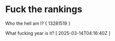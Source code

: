 # Fuck the rankings

Who the hell am I?
{ 13281519 }

What fucking year is it?
[ 2025-03-14T04:16:40Z ]

